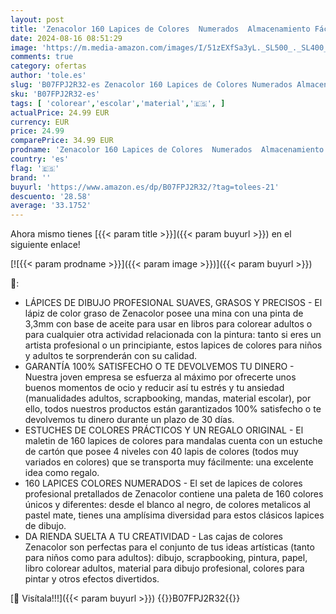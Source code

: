 ```yaml
---
layout: post
title: 'Zenacolor 160 Lapices de Colores  Numerados  Almacenamiento Fácil - Estuche de dibujo profesional para Adultos y Niños - Ideal para Colorear Mandalas  Material Escolar'
date: 2024-08-16 08:51:29
image: 'https://m.media-amazon.com/images/I/51zEXfSa3yL._SL500_._SL400_.jpg'
comments: true
category: ofertas
author: 'tole.es'
slug: 'B07FPJ2R32-es Zenacolor 160 Lapices de Colores Numerados Almacenamiento...'
sku: 'B07FPJ2R32-es'
tags: [ 'colorear','escolar','material','🇪🇸', ]
actualPrice: 24.99 EUR
currency: EUR
price: 24.99
comparePrice: 34.99 EUR
prodname: 'Zenacolor 160 Lapices de Colores  Numerados  Almacenamiento Fácil - Estuche de dibujo profesional para Adultos y Niños - Ideal para Colorear Mandalas  Material Escolar'
country: 'es'
flag: '🇪🇸'
brand: ''
buyurl: 'https://www.amazon.es/dp/B07FPJ2R32/?tag=tolees-21'
descuento: '28.58'
average: '33.1752'
---
```


Ahora mismo tienes [{{< param title >}}]({{< param buyurl >}}) en el siguiente enlace!

[![{{< param prodname >}}]({{< param image >}})]({{< param buyurl >}})

🔎:

- LÁPICES DE DIBUJO PROFESIONAL SUAVES, GRASOS Y PRECISOS - El lápiz de color graso de Zenacolor posee una mina con una pinta de 3,3mm con base de aceite para usar en libros para colorear adultos o para cualquier otra actividad relacionada con la pintura: tanto si eres un artista profesional o un principiante, estos lapices de colores para niños y adultos te sorprenderán con su calidad.
- GARANTÍA 100% SATISFECHO O TE DEVOLVEMOS TU DINERO - Nuestra joven empresa se esfuerza al máximo por ofrecerte unos buenos momentos de ocio y reducir así tu estrés y tu ansiedad (manualidades adultos, scrapbooking, mandas, material escolar), por ello, todos nuestros productos están garantizados 100% satisfecho o te devolvemos tu dinero durante un plazo de 30 días.
- ESTUCHES DE COLORES PRÁCTICOS Y UN REGALO ORIGINAL - El maletin de 160 lapices de colores para mandalas cuenta con un estuche de cartón que posee 4 niveles con 40 lapis de colores (todos muy variados en colores) que se transporta muy fácilmente: una excelente idea como regalo.
- 160 LAPICES COLORES NUMERADOS - El set de lapices de colores profesional pretallados de Zenacolor contiene una paleta de 160 colores únicos y diferentes: desde el blanco al negro, de colores metalicos al pastel mate, tienes una amplísima diversidad para estos clásicos lapices de dibujo.
- DA RIENDA SUELTA A TU CREATIVIDAD - Las cajas de colores Zenacolor son perfectas para el conjunto de tus ideas artísticas (tanto para niños como para adultos): dibujo, scrapbooking, pintura, papel, libro colorear adultos, material para dibujo profesional, colores para pintar y otros efectos divertidos.

[🛒 Visítala!!!]({{< param buyurl >}})
{{<world>}}B07FPJ2R32{{</world>}}
